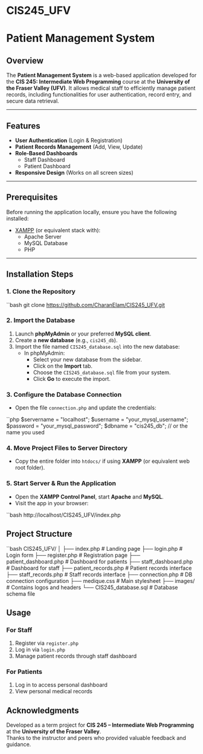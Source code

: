 # CIS245_UFV
# Patient Management System

## Overview

The **Patient Management System** is a web-based application developed for the **CIS 245: Intermediate Web Programming** course at the **University of the Fraser Valley (UFV)**. It allows medical staff to efficiently manage patient records, including functionalities for user authentication, record entry, and secure data retrieval.

---

## Features

- **User Authentication** (Login & Registration)
- **Patient Records Management** (Add, View, Update)
- **Role-Based Dashboards**
  - Staff Dashboard
  - Patient Dashboard
- **Responsive Design** (Works on all screen sizes)

---

## Prerequisites

Before running the application locally, ensure you have the following installed:

- [XAMPP](https://www.apachefriends.org/index.html) (or equivalent stack with):
  - Apache Server
  - MySQL Database
  - PHP

---

## Installation Steps

### 1. Clone the Repository

``bash
git clone https://github.com/CharanElam/CIS245_UFV.git

### 2. Import the Database

1. Launch **phpMyAdmin** or your preferred **MySQL client**.
2. Create a **new database** (e.g., `cis245_db`).
3. Import the file named `CIS245_database.sql` into the new database:
   - In phpMyAdmin:
     - Select your new database from the sidebar.
     - Click on the **Import** tab.
     - Choose the `CIS245_database.sql` file from your system.
     - Click **Go** to execute the import.

### 3. Configure the Database Connection

- Open the file `connection.php` and update the credentials:

``php
$servername = "localhost";
$username = "your_mysql_username";
$password = "your_mysql_password";
$dbname = "cis245_db"; // or the name you used

### 4. Move Project Files to Server Directory

- Copy the entire folder into `htdocs/` if using **XAMPP** (or equivalent web root folder).

### 5. Start Server & Run the Application

- Open the **XAMPP Control Panel**, start **Apache** and **MySQL**.
- Visit the app in your browser:

``bash
http://localhost/CIS245_UFV/index.php

## Project Structure

``bash
CIS245_UFV/
│
├── index.php              # Landing page
├── login.php              # Login form
├── register.php           # Registration page
├── patient_dashboard.php  # Dashboard for patients
├── staff_dashboard.php    # Dashboard for staff
├── patient_records.php    # Patient records interface
├── staff_records.php      # Staff records interface
├── connection.php         # DB connection configuration
├── medique.css            # Main stylesheet
├── images/                # Contains logos and headers
└── CIS245_database.sql    # Database schema file

## Usage

### For Staff

1. Register via `register.php`
2. Log in via `login.php`
3. Manage patient records through staff dashboard

### For Patients

1. Log in to access personal dashboard
2. View personal medical records

## Acknowledgments

Developed as a term project for **CIS 245 – Intermediate Web Programming** at the **University of the Fraser Valley**.  
Thanks to the instructor and peers who provided valuable feedback and guidance.
